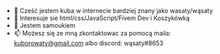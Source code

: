 - 👋 Cześć jestem kuba w internecie bardziej znany jako wasaty/wąsaty
- 👀 Interesuje sie html/css/JavaScript/Fivem Dev i Koszykówką
- 🌱 Jestem samoukiem
- 📫 Możesz się ze mną zkontaktowac za pomocą maila: kuborowaty@gmail.com albo discord: wąsaty#8653

